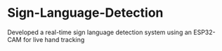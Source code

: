 # Sign-Language-Detection
Developed a real-time sign language detection system using an ESP32-CAM for live hand tracking
